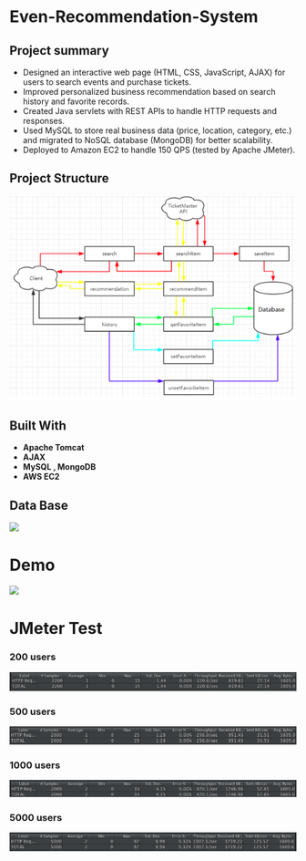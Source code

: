 # Even-Recommendation-System
## Project summary
* Designed an interactive web page (HTML, CSS, JavaScript, AJAX) for users to search events and purchase tickets.
* Improved personalized business recommendation based on search history and favorite records.
* Created Java servlets with REST APIs to handle HTTP requests and responses.
* Used MySQL to store real business data (price, location, category, etc.) and migrated to NoSQL database (MongoDB) for better scalability.
* Deployed to Amazon EC2 to handle 150 QPS (tested by Apache JMeter).
## Project Structure
![](https://github.com/Liang200/Even-Recommendation-System/blob/master/Jupiter%20readme%20image/Achitecture.png)
## Built With
* __Apache Tomcat__
* __AJAX__
* __MySQL , MongoDB__
* __AWS EC2__

## Data Base
![](https://github.com/Liang200/Even-Recommendation-System/blob/master/Jupiter%20readme%20image/SQLtable.png)
# Demo 
![](demo2.gif)

# JMeter Test
### 200 users
![](https://github.com/Liang200/Even-Recommendation-System/blob/master/Jupiter%20readme%20image/200users.png)
### 500 users
![](https://github.com/Liang200/Even-Recommendation-System/blob/master/Jupiter%20readme%20image/500users.png)
### 1000 users
![](https://github.com/Liang200/Even-Recommendation-System/blob/master/Jupiter%20readme%20image/1000users.png)
### 5000 users
![](https://github.com/Liang200/Even-Recommendation-System/blob/master/Jupiter%20readme%20image/5000users.png)









